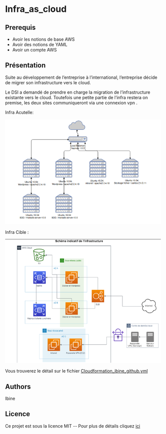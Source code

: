 # Infra_as_cloud


## Prerequis
- Avoir les notions de base AWS 
- Avoir des notions de YAML
- Avoir un compte AWS 

## Présentation


Suite au développement de l’entreprise à l’international, l’entreprise décide de migrer son infrastructure vers le cloud. 

Le DSI a demandé de prendre en charge la migration de l’infrastructure existante vers le cloud. Toutefois une petite partie de l’infra restera on premise, les deux sites communiqueront via une connexion vpn . 


Infra Acutelle: 


![0](./images/infra_depart_P10.png)

Infra Cible : 


![1](./images/infra_cible.png)

Vous trouverez le détail sur le fichier [Cloudformation_ibine_github.yml](https://github.com/ibine1/infra_as_cloud/blob/main/Cloudformation_ibine_github.yml) 

## Authors

Ibine 

## Licence

Ce projet est sous la licence MIT  -- Pour plus de détails cliquez [ici](https://choosealicense.com/licenses/)
